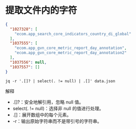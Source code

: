 # 提取文件内的字符

```json
{
  "1027328": [
    "ecom.app_search_core_indicators_country_di_global"
  ],
  "1037555": [
    "ecom.app_gvn_core_metric_report_day_annotation",
    "ecom.app_gvn_core_metric_report_day_annotation2"
  ],
  "1037556": null,
  "1037557": []
}
```

```shell
jq -r '.[]? | select(. != null) | .[]' data.json
```




解释
- .[]?：安全地解引用，忽略 null 值。
- select(. != null)：选择非 null 的值进行处理。
- .[]：展开数组中的每个元素。
- -r：输出原始字符串而不是带引号的字符串。
